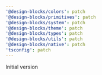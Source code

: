 ```yaml
---
'@design-blocks/colors': patch
'@design-blocks/primitives': patch
'@design-blocks/system': patch
'@design-blocks/theme': patch
'@design-blocks/types': patch
'@design-blocks/utils': patch
'@design-blocks/native': patch
'tsconfig': patch
---
```


Initial version
